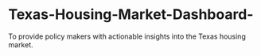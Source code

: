 # Texas-Housing-Market-Dashboard-
To provide policy makers with actionable insights into the Texas housing market.​
